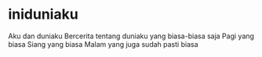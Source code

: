 # iniduniaku
Aku dan duniaku
Bercerita tentang duniaku yang biasa-biasa saja
Pagi yang biasa
Siang yang biasa
Malam yang juga sudah pasti biasa
